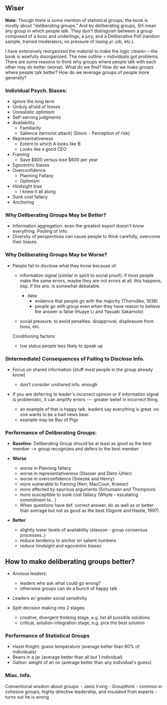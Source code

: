 ## Wiser

**Note:** Though there is some mention of statistical groups, the book is mostly about "deliberating groups." And by deliberating groups, SH mean any group in which people talk. They don't distinguish between a group composed of a boss and underlings, a jury, and a Deliberative Poll (random sample, trained moderators, no pressure of losing yr. job, etc.).

I have extensively reorganized the material to make the logic clearer---the book is woefully disorganized. The new outline = individuals got problems. There are some reasons to think why groups where people talk with each other may do better (worse). What do we find? How do we make groups where people talk better? How do we leverage groups of people more generally?

### Individual Psych. Biases:

* Ignore the long term
* Unduly afraid of losses
* Unrealistic optimism
* Self-serving judgments
* Availability
	- Familiarity
	- Salience (terrorist attack) (Slovic - Perception of risk)
* Representativeness
	- Extent to which A looks like B
	- Looks like a good CEO
* Framing
 	- Save $600 versus lose $600 per year
* Egocentric biases
* Overconfidence
	- Planning Fallacy
	- Optimism
* Hindsight bias
	- I knew it all along
* Sunk cost fallacy
* Anchoring

### Why Deliberating Groups May be Better?

* Information aggregation: even the greatest expert doesn't know everything. Pooling of info.
* Diversity of perspectives can cause people to think carefully, overcome their biases.

### Why Deliberating Groups May be Worse?

* People fail to disclose what they know because of:

  * information signal (similar in spirit to social proof): if most people make the same errors, maybe they are not errors at all. this happens, esp. if the ans. is somewhat debatable.
  	* data: 
  		- evidence that people go with the majority (Thorndike, 1938)
  		- people go with group even when they have reason to believe the answer is false (Huaye Li and Yasuaki  Sakamoto)
  	
  * social pressure: to avoid penalties: disapproval, displeasure from boss, etc.
  
  Conditioning factors:
  	- low status people less likely to speak up

### (Intermediate) Consequences of Failing to Disclose Info.

*  Focus on shared information (stuff most people in the group already know)
    -  don't consider unshared info. enough

* If you are deferring to leader's incorrect opinion or if information signal is problematic, it can amplify errors --- greater belief in incorrect thing.
    - an example of that is happy talk. leaders say everything is great. no one wants to be a bad news bear.
    - example may be Bay of Pigs

### Performance of Deliberating Groups:

* **Baseline:** Deliberating Group should be at least as good as the best member --> group recognizes and defers to the best member

* **Worse**
	- worse in Planning fallacy
	- worse in representativeness (Stasser and Dietz-Uhler)
	- worse in overconfidence (Sniezek and Henry)
	- more vulnerable to framing (Kerr, MacCoun, Kramer)
	- more affected by spurious arguments (Schumann and Thompson)
	- more susceptible to sunk cost fallacy (Whyte - escalating commitment to...)
	- When questions have def. correct answer, do as well as or better than average but not as good as the best (Gigone and Hastie, 1997)

 * **Better**
 	- slightly lower levels of availability (stasson - group consensus processes..)
 	- reduce tendency to anchor on salient numbers
 	- reduce hindsight and egocentric biases

## How to make deliberating groups better?

* Anxious leaders:
	- leaders who ask what could go wrong?
    - otherwise groups can do a bunch of happy talk

* Leaders w/ greater social sensitivity

* Split decision making into 2 stages:
    - creative, divergent thinking stage, e.g. list all possible solutions
    - critical, solution-integration stage, e.g. pick the best solution

### Performance of Statistical Groups

* Hazel Knight: guess temperature (average better than 80% of individuals)
* Beans in a jar (average better than all but 1 individual)
* Galton: weight of an ox (average better than any individual's guess)

### Misc. Info.

Conventional wisdom about groups:
    - Janis Irving - Groupthink -  common in cohesive groups, highly directive leadership, and insulated from experts - turns out he is wrong










